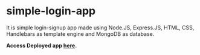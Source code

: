 # simple-login-app
It is simple login-signup app made using Node.JS, Express.JS, HTML, CSS, Handlebars as template engine and MongoDB as database. 

**Access Deployed app [here](https://login-simple-app.herokuapp.com/).**
